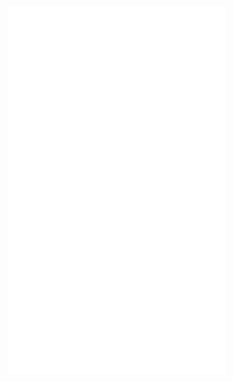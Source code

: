 
[<img align="left" width="390" alt="🦑" src="/general.svg">](#)
<!-- [<img align="right" width="390" alt="🦑" src="/medias.svg">](#) -->


[<img align="left" width="390" alt="🦑" src="/achievements.svg">](#)
<!-- <img align="left" width="390" height="50" alt="🦑" src="/placeholder.svg">  -->


